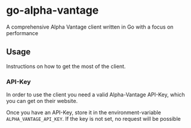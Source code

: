 # go-alpha-vantage
A comprehensive Alpha Vantage client written in Go with a focus on performance
## Usage
Instructions on how to get the most of the client.
### API-Key
In order to use the client you need a valid Alpha-Vantage API-Key, which you can get on their website.

Once you have an API-Key, store it in the environment-variable `ALPHA_VANTAGE_API_KEY`. If the key is not set, no request will be possible
